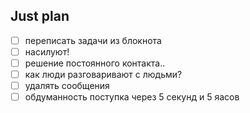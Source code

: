 ## Just plan
- [ ] переписать задачи из блокнота
- [ ] насилуют!
- [ ] решение постоянного контакта..
- [ ] как люди разговаривают с людьми?
- [ ] удалять сообщения 
- [ ] обдуманность поступка через 5 секунд и 5 яасов
